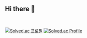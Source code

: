 ## Hi there 👋
<br/>

[![Solved.ac
프로필](http://mazassumnida.wtf/api/mini/generate_badge?boj=thdruddyd21)](https://solved.ac/thdruddyd21)
[![Solved.ac Profile](http://mazassumnida.wtf/api/v2/generate_badge?boj=thdruddyd21)](https://solved.ac/thdruddyd21/)
